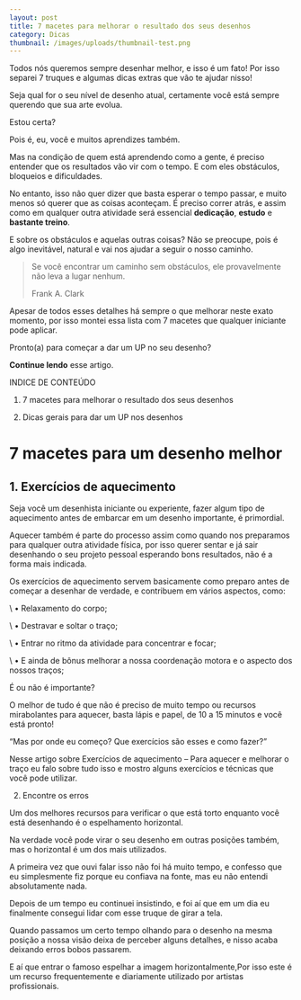 ```yaml
---
layout: post
title: 7 macetes para melhorar o resultado dos seus desenhos
category: Dicas
thumbnail: /images/uploads/thumbnail-test.png
---
```

Todos nós queremos sempre desenhar melhor, e isso é um fato! Por isso separei 7 truques e algumas dicas extras que vão te ajudar nisso!

Seja qual for o seu nível de desenho atual, certamente você está sempre querendo que sua arte evolua.

Estou certa?

Pois é, eu, você e muitos aprendizes também.

Mas na condição de quem está aprendendo como a gente, é preciso entender que os resultados vão vir com o tempo. E com eles obstáculos, bloqueios e dificuldades.

No entanto, isso não quer dizer que basta esperar o tempo passar, e muito menos só querer que as coisas aconteçam. É preciso correr atrás, e assim como em qualquer outra atividade será essencial **dedicação**, **estudo** e **bastante treino**.

E sobre os obstáculos e aquelas outras coisas? Não se preocupe, pois é algo inevitável, natural e vai nos ajudar a seguir o nosso caminho.

> Se você encontrar um caminho sem obstáculos, ele provavelmente não leva a lugar nenhum.
>
> Frank A. Clark

Apesar de todos esses detalhes há sempre o que melhorar neste exato momento, por isso montei essa lista com 7 macetes que qualquer iniciante pode aplicar.

Pronto(a) para começar a dar um UP no seu desenho?

**Continue lendo** esse artigo.

INDICE DE CONTEÚDO

1. 7 macetes para melhorar o resultado dos seus desenhos

2. Dicas gerais para dar um UP nos desenhos

# 7 macetes para um desenho melhor

## 1. Exercícios de aquecimento

Seja você um desenhista iniciante ou experiente, fazer algum tipo de aquecimento antes de embarcar em um desenho importante, é primordial.

Aquecer também é parte do processo assim como quando nos preparamos para qualquer outra atividade física, por isso querer sentar e já sair desenhando o seu projeto pessoal esperando bons resultados, não é a forma mais indicada.

Os exercícios de aquecimento servem basicamente como preparo antes de começar a desenhar de verdade, e contribuem em vários aspectos, como:

\    • Relaxamento do corpo;

\    • Destravar e soltar o traço;

\    • Entrar no ritmo da atividade para concentrar e focar;

\    • E ainda de bônus melhorar a nossa coordenação motora e o aspecto dos nossos traços;

É ou não é importante?

O melhor de tudo é que não é preciso de muito tempo ou recursos mirabolantes para aquecer, basta lápis e papel, de 10 a 15 minutos e você está pronto!

“Mas por onde eu começo? Que exercícios são esses e como fazer?”

Nesse artigo sobre Exercícios de aquecimento – Para aquecer e melhorar o traço eu falo sobre tudo isso e mostro alguns exercícios e técnicas que você pode utilizar.

2. Encontre os erros

Um dos melhores recursos para verificar o que está torto enquanto você está desenhando é o espelhamento horizontal.

Na verdade você pode virar o seu desenho em outras posições também, mas o horizontal é um dos mais utilizados.

A primeira vez que ouvi falar isso não foi há muito tempo, e confesso que eu simplesmente fiz porque eu confiava na fonte, mas eu não entendi absolutamente nada.

Depois de um tempo eu continuei insistindo, e foi aí que em um dia eu finalmente consegui lidar com esse truque de girar a tela.

Quando passamos um certo tempo olhando para o desenho na mesma posição a nossa visão deixa de perceber alguns detalhes, e nisso acaba deixando erros bobos passarem.

E aí que entrar o famoso espelhar a imagem horizontalmente,Por isso este é um recurso frequentemente e diariamente utilizado por artistas profissionais.
